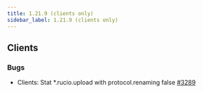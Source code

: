 ```yaml
---
title: 1.21.9 (clients only)
sidebar_label: 1.21.9 (clients only)
---
```


## Clients

### Bugs

- Clients: Stat *.rucio.upload with protocol.renaming false [#3289](https://github.com/rucio/rucio/issues/3289)
